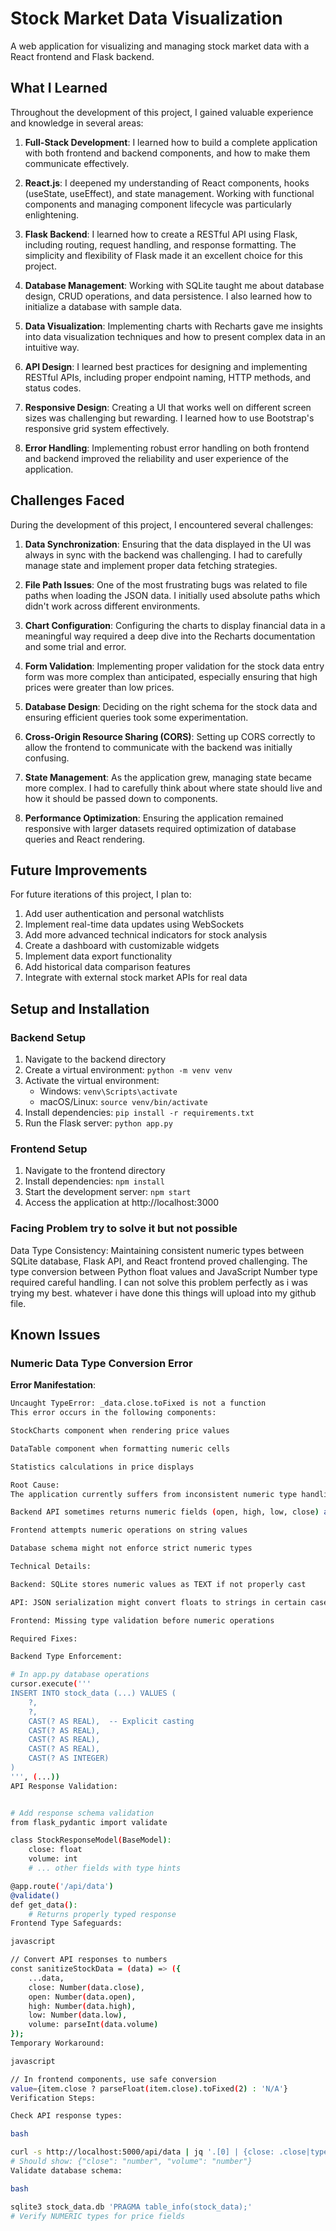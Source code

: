 # Stock Market Data Visualization

A web application for visualizing and managing stock market data with a React frontend and Flask backend.

## What I Learned

Throughout the development of this project, I gained valuable experience and knowledge in several areas:

1. **Full-Stack Development**: I learned how to build a complete application with both frontend and backend components, and how to make them communicate effectively.

2. **React.js**: I deepened my understanding of React components, hooks (useState, useEffect), and state management. Working with functional components and managing component lifecycle was particularly enlightening.

3. **Flask Backend**: I learned how to create a RESTful API using Flask, including routing, request handling, and response formatting. The simplicity and flexibility of Flask made it an excellent choice for this project.

4. **Database Management**: Working with SQLite taught me about database design, CRUD operations, and data persistence. I also learned how to initialize a database with sample data.

5. **Data Visualization**: Implementing charts with Recharts gave me insights into data visualization techniques and how to present complex data in an intuitive way.

6. **API Design**: I learned best practices for designing and implementing RESTful APIs, including proper endpoint naming, HTTP methods, and status codes.

7. **Responsive Design**: Creating a UI that works well on different screen sizes was challenging but rewarding. I learned how to use Bootstrap's responsive grid system effectively.

8. **Error Handling**: Implementing robust error handling on both frontend and backend improved the reliability and user experience of the application.

## Challenges Faced

During the development of this project, I encountered several challenges:

1. **Data Synchronization**: Ensuring that the data displayed in the UI was always in sync with the backend was challenging. I had to carefully manage state and implement proper data fetching strategies.

2. **File Path Issues**: One of the most frustrating bugs was related to file paths when loading the JSON data. I initially used absolute paths which didn't work across different environments.

3. **Chart Configuration**: Configuring the charts to display financial data in a meaningful way required a deep dive into the Recharts documentation and some trial and error.

4. **Form Validation**: Implementing proper validation for the stock data entry form was more complex than anticipated, especially ensuring that high prices were greater than low prices.

5. **Database Design**: Deciding on the right schema for the stock data and ensuring efficient queries took some experimentation.

6. **Cross-Origin Resource Sharing (CORS)**: Setting up CORS correctly to allow the frontend to communicate with the backend was initially confusing.

7. **State Management**: As the application grew, managing state became more complex. I had to carefully think about where state should live and how it should be passed down to components.

8. **Performance Optimization**: Ensuring the application remained responsive with larger datasets required optimization of database queries and React rendering.

## Future Improvements

For future iterations of this project, I plan to:

1. Add user authentication and personal watchlists
2. Implement real-time data updates using WebSockets
3. Add more advanced technical indicators for stock analysis
4. Create a dashboard with customizable widgets
5. Implement data export functionality
6. Add historical data comparison features
7. Integrate with external stock market APIs for real data

## Setup and Installation

### Backend Setup
1. Navigate to the backend directory
2. Create a virtual environment: `python -m venv venv`
3. Activate the virtual environment:
   - Windows: `venv\Scripts\activate`
   - macOS/Linux: `source venv/bin/activate`
4. Install dependencies: `pip install -r requirements.txt`
5. Run the Flask server: `python app.py`

### Frontend Setup
1. Navigate to the frontend directory
2. Install dependencies: `npm install`
3. Start the development server: `npm start`
4. Access the application at http://localhost:3000 

### Facing Problem try to solve it but not possible 
Data Type Consistency: Maintaining consistent numeric types between SQLite database, Flask API, and React frontend proved challenging. The type conversion between Python float values and JavaScript Number type required careful handling. I can not solve this problem perfectly as i was trying my best. whatever i have done this things will upload into my github file.

## Known Issues

### Numeric Data Type Conversion Error

**Error Manifestation**:
```bash
Uncaught TypeError: _data.close.toFixed is not a function
This error occurs in the following components:

StockCharts component when rendering price values

DataTable component when formatting numeric cells

Statistics calculations in price displays

Root Cause:
The application currently suffers from inconsistent numeric type handling between backend and frontend:

Backend API sometimes returns numeric fields (open, high, low, close) as strings

Frontend attempts numeric operations on string values

Database schema might not enforce strict numeric types

Technical Details:

Backend: SQLite stores numeric values as TEXT if not properly cast

API: JSON serialization might convert floats to strings in certain cases

Frontend: Missing type validation before numeric operations

Required Fixes:

Backend Type Enforcement:

# In app.py database operations
cursor.execute('''
INSERT INTO stock_data (...) VALUES (
    ?,
    ?,
    CAST(? AS REAL),  -- Explicit casting
    CAST(? AS REAL),
    CAST(? AS REAL),
    CAST(? AS REAL),
    CAST(? AS INTEGER)
)
''', (...))
API Response Validation:


# Add response schema validation
from flask_pydantic import validate

class StockResponseModel(BaseModel):
    close: float
    volume: int
    # ... other fields with type hints

@app.route('/api/data')
@validate()
def get_data():
    # Returns properly typed response
Frontend Type Safeguards:

javascript

// Convert API responses to numbers
const sanitizeStockData = (data) => ({
    ...data,
    close: Number(data.close),
    open: Number(data.open),
    high: Number(data.high),
    low: Number(data.low),
    volume: parseInt(data.volume)
});
Temporary Workaround:

javascript

// In frontend components, use safe conversion
value={item.close ? parseFloat(item.close).toFixed(2) : 'N/A'}
Verification Steps:

Check API response types:

bash

curl -s http://localhost:5000/api/data | jq '.[0] | {close: .close|type, volume: .volume|type}'
# Should show: {"close": "number", "volume": "number"}
Validate database schema:

bash

sqlite3 stock_data.db 'PRAGMA table_info(stock_data);'
# Verify NUMERIC types for price fields


